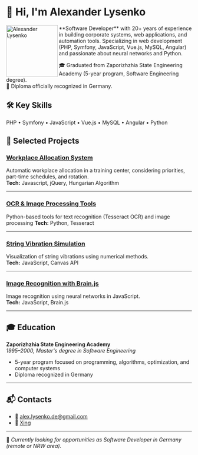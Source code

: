 # 👋 Hi, I'm Alexander Lysenko
<img src="https://avatars.githubusercontent.com/u/203380048?v=4" width="140" alt="Alexander Lysenko" align="left" />
**Software Developer** with 20+ years of experience in building corporate systems, web applications, and automation tools.  
Specializing in web development (PHP, Symfony, JavaScript, Vue.js, MySQL, Angular) and passionate about neural networks and Python.  

🎓 Graduated from Zaporizhzhia State Engineering Academy (5-year program, Software Engineering degree).  
📜 Diploma officially recognized in Germany.  



## 🛠 Key Skills

PHP • Symfony • JavaScript • Vue.js • MySQL • Angular • Python


## 🚀 Selected Projects

### [Workplace Allocation System](https://github.com/alex-lysenko-de/swap)
Automatic workplace allocation in a training center, considering priorities, part-time schedules, and rotation.  
**Tech:** Javascript, jQuery, Hungarian Algorithm

---

### [OCR & Image Processing Tools](https://github.com/alex-lysenko-de/topas)
Python-based tools for text recognition (Tesseract OCR) and image processing 
**Tech:** Python, Tesseract

---

### [String Vibration Simulation](https://github.com/alex-lysenko-de/fdm)
Visualization of string vibrations using numerical methods.  
**Tech:** JavaScript, Canvas API

---

### [Image Recognition with Brain.js](https://github.com/alex-lysenko-de/brain-js-demo)
Image recognition using neural networks in JavaScript.  
**Tech:** JavaScript, Brain.js

---

## 🎓 Education

**Zaporizhzhia State Engineering Academy**  
_1995–2000, Master's degree in Software Engineering_  
- 5-year program focused on programming, algorithms, optimization, and computer systems  
- Diploma recognized in Germany

---

## 📬 Contacts

- 📧 [alex.lysenko.de@gmail.com](mailto:alex.lysenko.de@gmail.com)   
- 🔗 [Xing](https://www.xing.com/profile/Alexander_Lysenko4/web_profiles)  

---

💼 _Currently looking for opportunities as Software Developer in Germany (remote or NRW area)._
